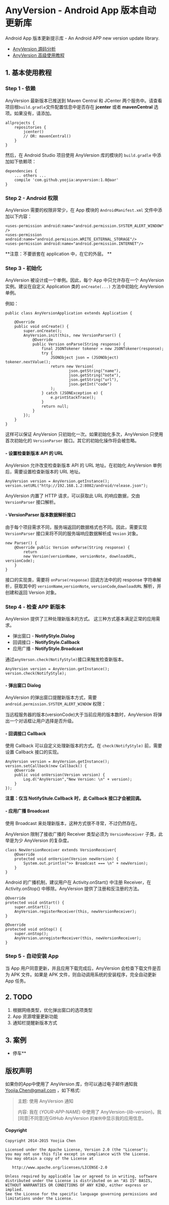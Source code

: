 # AnyVersion - Android App 版本自动更新库

Android App 版本更新提示库 - An Android APP new version update library.

* [AnyVersion 源码分析](ANALYSE.md)
* [AnyVersion 高级使用教程](USAGE.md)

## 1. 基本使用教程

### Step 1 - 依赖

AnyVersion 最新版本已推送到 Maven Central 和 JCenter 两个服务中。请查看项目根`build.gradle`文件配置信息中是否存在 **jcenter** 或者 **mavenCentral** 选项。如果没有，请添加。

	allprojects {
    	repositories {
    	    jcenter()
    	    // OR: mavenCentral()
    	}
	}

然后，在 Android Studio 项目使用 AnyVersion 库的模块的 `build.gradle` 中添加如下依赖项：

	dependencies {
		... others ...
	    compile 'com.github.yoojia:anyversion:1.0@aar'
	}

### Step 2 - Android 权限

AnyVersion 需要的权限非常少，在 App 模块的 `AndroidManifest.xml` 文件中添加以下内容：

	<uses-permission android:name="android.permission.SYSTEM_ALERT_WINDOW" />
    <uses-permission android:name="android.permission.WRITE_EXTERNAL_STORAGE"/>
    <uses-permission android:name="android.permission.INTERNET"/>
    
**注意：不要嵌套在 application 中，在它的外层。 **

### Step 3 - 初始化

AnyVersion 被设计成一个单例。因此，每个 App 中只允许存在一个 AnyVersion 实例。建议在自定义 Application 类的 `onCreate(...)` 方法中初始化 AnyVersion 单例。

例如：

	public class AnyVersionApplication extends Application {

	    @Override
	    public void onCreate() {
	        super.onCreate();
	        AnyVersion.init(this, new VersionParser() {
	            @Override
	            public Version onParse(String response) {
	                final JSONTokener tokener = new JSONTokener(response);
	                try {
	                    JSONObject json = (JSONObject) tokener.nextValue();
	                    return new Version(
	                            json.getString("name"),
	                            json.getString("note"),
	                            json.getString("url"),
	                            json.getInt("code")
	                    );
	                } catch (JSONException e) {
	                    e.printStackTrace();
	                }
	                return null;
	            }
	        });
	    }
	}

这样可以保证 AnyVersion 只初始化一次。如果初始化多次，AnyVersion 只使用首次初始化的 `VersionParser` 接口。其它的初始化操作将会被忽略。

#### - 设置检查新版本 API 的 URL

AnyVersion 允许改变检查新版本 API 的 URL 地址。在初始化 AnyVersion 单例后，需要设置检查新版本的 URL 地址。

	AnyVersion version = AnyVersion.getInstance();
	version.setURL("http://192.168.1.2:8082/android/release.json");

AnyVersion 内置了 HTTP 请求，可以获取此 URL 的响应数据，交由 `VersionParser` 接口解析。

#### - VersionParser 版本数据解析接口

由于每个项目需求不同，服务端返回的数据格式也不同。因此，需要实现 `VersionParser` 接口来将不同的服务端响应数据解析成 `Vesion` 对象。

	new Parser() { 
		@Override public Version onParse(String response) {
			return 
			new Version(versionName, versionNote, downloadURL, versionCode);
	    }
	}
	
接口的实现类，需要将 `onParse(response)` 回调方法中的的 response 字符串解析，获取其中的 `versionName`,`versionNote`, `versionCode`,`downloadURL` 解析，并创建和返回 Version 对象。

### Step 4 - 检查 APP 新版本

AnyVersion 提供了三种处理新版本的方式。 这三种方式基本满足正常的应用需求。

* 弹出窗口 - **NotifyStyle.Dialog**
* 回调接口 - **NotifyStyle.Callback**
* 应用广播 - **NotifyStyle.Broadcast**

通过`anyVerson.check(NotifyStyle)`接口来触发检查新版本。

	AnyVersion version = AnyVersion.getInstance();
	version.check(NotifyStyle);


#### - 弹出窗口 Dialog

AnyVersion 的弹出窗口提醒新版本方式，需要`android.permission.SYSTEM_ALERT_WINDOW` 权限：

> <uses-permission android:name="android.permission.SYSTEM_ALERT_WINDOW" />

当远程服务器的版本(versionCode)大于当前应用的版本数时，AnyVersion 将弹出一个对话框让用户选择是否升级。

#### - 回调接口 Callback

使用 Callback 可以自定义处理新版本的方式。在 `check(NotifyStyle)` 前，需要设置 Callback 接口的实现。

	AnyVersion version = AnyVersion.getInstance();
    version.setCallback(new Callback() {
        @Override
        public void onVersion(Version version) {
            Log.d("AnyVersion","New Version: \n" + version);
        }
    });
    
**注意：仅当 NotifyStule.Callback 时，此 Callback 接口才会被回调。**

#### - 应用广播 Broadcast

使用 Broadcast 来处理新版本，这种方式很不寻常，不过仍然存在。

AnyVersion 限制了接收广播的 Receiver 类型必须为 `VersionReceiver` 子类，此举是为少 AnyVersion 的复杂度。

	class NewVersionReceiver extends VersionReceiver{
        @Override
        protected void onVersion(Version newVersion) {
            System.out.println(">> Broadcast === \n" + newVersion);
        }
    }
    
Android 的广播机制，建议用户在 Activity.onStart() 中注册 Receiver，在 Activity.onStop() 中移除。AnyVersion 提供了注册和反注册的方法。

	@Override
    protected void onStart() {
        super.onStart();
        AnyVersion.registerReceiver(this, newVersionReceiver);
    }

    @Override
    protected void onStop() {
        super.onStop();
        AnyVersion.unregisterReceiver(this, newVersionReceiver);
    }

### Step 5 - 自动安装 App

当 App 用户同意更新，并且应用下载完成后，AnyVersion 会检查下载文件是否为 APK 文件。如果是 APK 文件，则自动调用系统的安装程序，完全自动更新 App 任务。

## 2. TODO

1. 根据网络类型，优化弹出窗口的选项类型
2. App 资源增量更新功能
3. 通知栏提醒新版本方式

## 3. 案例

* 停车** 

## 版权声明

如果你的App中使用了 AnyVersion 库，你可以通过电子邮件通知我 [Yoojia.Chen@gmail.com](mailto:yoojiachen@gmail.com) ，如下格式:

> 主题: 使用 AnyVersion 通知
> 
> 内容: 我在 (_YOUR-APP-NAME_) 中使用了 AnyVersion-{_lib-version_}。我[同意|不同意]在GitHub AnyVersion 的`案例`中显示我的应用信息。



#### Copyright

	Copyright 2014-2015 Yoojia Chen
	
	Licensed under the Apache License, Version 2.0 (the "License");
	you may not use this file except in compliance with the License.
	You may obtain a copy of the License at

	   http://www.apache.org/licenses/LICENSE-2.0

	Unless required by applicable law or agreed to in writing, software
	distributed under the License is distributed on an "AS IS" BASIS,
	WITHOUT WARRANTIES OR CONDITIONS OF ANY KIND, either express or implied.
	See the License for the specific language governing permissions and
	limitations under the License.
